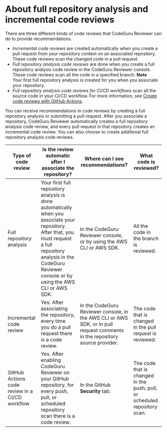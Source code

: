 # About full repository analysis and incremental code reviews<a name="repository-analysis-vs-pull-request"></a>

There are three different kinds of code reviews that CodeGuru Reviewer can do to provide recommendations\.
+ *Incremental code reviews* are created automatically when you create a pull request from your repository context on an associated repository\. These code reviews scan the changed code in a pull request\. 
+ *Full repository analysis code reviews* are done when you create a full repository analysis code review in the CodeGuru Reviewer console\. These code reviews scan all the code in a specified branch\. 
**Note**  
Your first full repository analysis is created for you when you associate your repository\.
+ *Full repository analysis code reviews for CI/CD workflows* scan all the source code in your CI/CD workflow\. For more information, see [Create code reviews with GitHub Actions](https://docs.aws.amazon.com/codeguru/latest/reviewer-ug/working-with-cicd.html)\.

You can receive recommendations in code reviews by creating a full repository analysis or submitting a pull request\. After you associate a repository, CodeGuru Reviewer automatically creates a full repository analysis code review, and every pull request in that repository creates an incremental code review\. You can also choose to create additional full repository analysis code reviews\. 


| Type of code review | Is the review automatic after I associate the repository? | Where can I see recommendations? | What code is reviewed? | 
| --- | --- | --- | --- | 
|  Full repository analysis  |  Your first full repository analysis is done automatically when you associate your repository\. After that, you must request a full repository analysis in the CodeGuru Reviewer console or by using the AWS CLI or AWS SDK\.  |  In the CodeGuru Reviewer console, or by using the AWS CLI or AWS SDK\.   |  All the code in the branch is reviewed\.  | 
|  Incremental code review  |  Yes\. After associating the repository, every time you do a pull request there is a code review\.  |  In the CodeGuru Reviewer console, in the AWS CLI or AWS SDK, or in pull request comments in the repository source provider\.  |  The code that is changed in the pull request is reviewed\.  | 
|  GitHub Actions code review in a CI/CD workflow  |  Yes\. After enabling CodeGuru Reviewer on your GitHub repository, for every push, pull, or scheduled repository scan there is a code review\.  |  In the GitHub **Security** tab\.  |  The code that is changed in the push, pull, or scheduled repository scan\.  | 